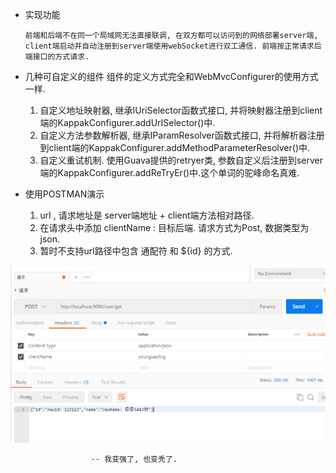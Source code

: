 - 实现功能

      前端和后端不在同一个局域网无法直接联调, 在双方都可以访问到的网络部署server端, client端启动并自动注册到server端使用webSocket进行双工通信. 前端按正常请求后端接口的方式请求.
    
- 几种可自定义的组件
     组件的定义方式完全和WebMvcConfigurer的使用方式一样. 
  1. 自定义地址映射器, 继承IUriSelector函数式接口, 并将映射器注册到client端的KappakConfigurer.addUrISelector()中.
  2. 自定义方法参数解析器, 继承IParamResolver函数式接口, 并将解析器注册到client端的KappakConfigurer.addMethodParameterResolver()中.
  3. 自定义重试机制. 使用Guava提供的retryer类, 参数自定义后注册到server端的KappakConfigurer.addReTryEr()中.这个单词的驼峰命名真难.

- 使用POSTMAN演示

  1. url , 请求地址是 server端地址 + client端方法相对路径. 
  2. 在请求头中添加 clientName : 目标后端. 请求方式为Post, 数据类型为json.
  3. 暂时不支持url路径中包含 通配符 和 ${id} 的方式.

![image](https://github.com/youngsapling/kappak/blob/master/images/20190525162003.png)


                      -- 我变强了, 也变秃了.
